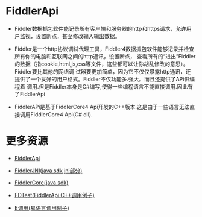 # FiddlerApi

* Fiddler数据抓包软件能记录所有客户端和服务器的http和https请求，允许用户监视，设置断点，甚至修改输入输出数据。

- Fiddler是一个http协议调试代理工具，Fiddler4数据抓包软件能够记录并检查所有你的电脑和互联网之间的http通讯，设置断点，
查看所有的“进出”Fiddler的数据（指cookie,html,js,css等文件，这些都可以让你胡乱修改的意思）。Fiddler要比其他的网络调
试器要更加简单，因为它不仅仅暴露http通讯，还提供了一个友好的用户格式。Fiddler不仅功能多.强大。而且还提供了APi供编程着
调用.但是Fiddler本身是C#编写,使得一些编程语言不能直接调用.因此有了FiddlerApi

* FiddlerAPi是基于FiddlerCore4 Api开发的C++版本.这是由于一些语言无法直接调用FiddlerCore4 Api(C# dll).

# 更多资源

-  [FiddlerApi](/FiddlerAPi/README.md)

-  [FiddlerJNI(java sdk jni部分)](./FiddlerJNI/README.md)

-  [FiddlerCore(java sdk)](FiddlerApi/README.md)

-  [FDTest(FiddlerApi C++调用例子)](./FDTest/README.md)

-  [E调用(易语言调用例子)](./E调用/README.md)